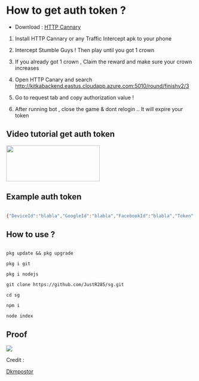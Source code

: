 # How to get auth token ?

* Download : [HTTP Cannary](https://apkcombo.com/id/httpcanary-http-sniffer-capture-analysis/com.guoshi.httpcanary)

1. Install HTTP Cannary or any Traffic Intercept apk to your phone

2. Intercept Stumble Guys ! Then play until you got 1 crown 

3. If you already got 1 crown , Claim the reward and make sure your crown increases

4. Open HTTP Canary and search http://kitkabackend.eastus.cloudapp.azure.com:5010/round/finishv2/3

5. Go to request tab and copy authorization value !

6. After running bot , close the game & dont relogin .. It will expire your token

## Video tutorial get auth token 

<a href="https://streamable.com/pa7o9f">

  <img src="https://i.ibb.co/Wvjz7XS/click-removebg-preview.png" width="250" height="96">

</a>

## Example auth token

```sh

{"DeviceId":"blabla","GoogleId":"blabla","FacebookId":"blabla","Token":"blabla","Timestamp":69696969,"Hash":"blabla"}

```

## How to use ?

```

pkg update && pkg upgrade

pkg i git

pkg i nodejs

git clone https://github.com/JustR285/sg.git

cd sg

npm i

node index

```

## Proof

![](https://a.top4top.io/p_2364ysr440.png)

Credit :

[Dkmpostor](https://github.com/dkmpostor)
